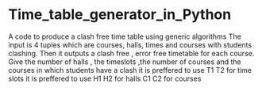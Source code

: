 # Time_table_generator_in_Python
A code to produce a clash free time table using generic algorithms
The input is 4 tuples which are courses, halls, times and courses with students clashing. Then it outputs a clash free , error free timetable for each course.
Give the number of halls , the timeslots ,the number of courses and the courses in which students have a clash 
it is preffered to use T1 T2 for time slots
it is preffered to use H1 H2 for halls 
C1 C2 for courses 
